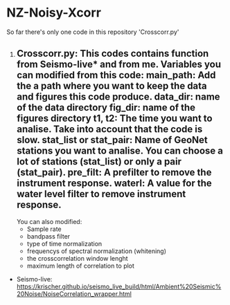 # NZ-Noisy-Xcorr
So far there's only one code in this repository 'Crosscorr.py'

1. Crosscorr.py:
   This codes contains function from Seismo-live* and from me.
   Variables you can modified from this code:
      main_path: Add the a path where you want to keep the data and figures this code produce.
      data_dir: name of the data directory
      fig_dir: name of the figures directory
      t1, t2: The time you want to analise. Take into account that the code is slow. 
              stat_list or stat_pair: Name of GeoNet stations you want to analise. You can choose a lot of stations (stat_list) or only  a pair       
              (stat_pair).
      pre_filt: A prefilter to remove the instrument response.
      waterl:  A value for the water level filter to remove instrument response.
      --------------------------------------------------------------------------------------------------------------------------------
      You can also modified:
      - Sample rate
      - bandpass filter
      - type of time normalization
      - frequencys of spectral normalization (whitening)
      - the crosscorrelation window lenght
      - maximum length of correlation to plot
  
  
  
  
  
  
  
  
  
  
  
  
  
  
  
  
  
  
  
  
  
  * Seismo-live: https://krischer.github.io/seismo_live_build/html/Ambient%20Seismic%20Noise/NoiseCorrelation_wrapper.html
